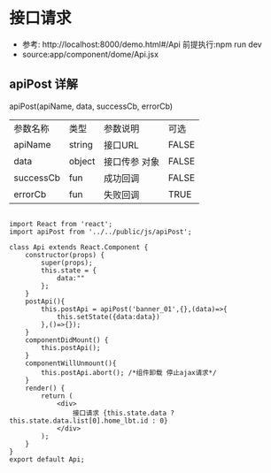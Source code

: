 # 接口请求

* 参考: http://localhost:8000/demo.html#/Api         前提执行:npm run dev
* source:app/component/dome/Api.jsx


## apiPost 详解
apiPost(apiName, data, successCb, errorCb)
<table>
    <tr>
        <td>参数名称</td>
        <td>类型</td>
        <td>参数说明</td>
        <td>可选</td>
    </tr>
    <tr>
        <td>apiName</td>
        <td>string</td>
        <td>接口URL</td>
        <td>FALSE</td>
    </tr>
    <tr>
        <td>data</td>
        <td>object</td>
        <td>接口传参 对象</td>
        <td>FALSE</td>
    </tr>
    <tr>
        <td>successCb</td>
        <td>fun</td>
        <td>成功回调</td>
        <td>FALSE</td>
    </tr>
    <tr>
        <td>errorCb</td>
        <td>fun</td>
        <td>失败回调</td>
        <td>TRUE</td>
    </tr>
</table>

```

import React from 'react';
import apiPost from '../../public/js/apiPost';

class Api extends React.Component {
    constructor(props) {
        super(props);
        this.state = {
            data:""
        };
    }
    postApi(){
        this.postApi = apiPost('banner_01',{},(data)=>{
            this.setState({data:data})
        },()=>{});
    }
    componentDidMount() {
        this.postApi();
    }
    componentWillUnmount(){
        this.postApi.abort(); /*组件卸载 停止ajax请求*/
    }
    render() {
        return (
            <div>
                接口请求 {this.state.data ? this.state.data.list[0].home_lbt.id : 0}
            </div>
        );
    }
}
export default Api;

```
